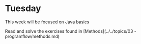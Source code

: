# Tuesday

This week will be focused on Java basics

Read and solve the exercises found in [Methods](../../topics/03 - programflow/methods.md)

